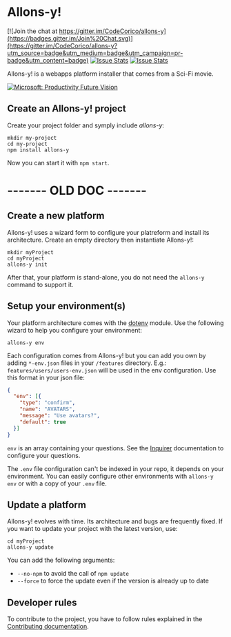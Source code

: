 # Allons-y!

[![Join the chat at https://gitter.im/CodeCorico/allons-y](https://badges.gitter.im/Join%20Chat.svg)](https://gitter.im/CodeCorico/allons-y?utm_source=badge&utm_medium=badge&utm_campaign=pr-badge&utm_content=badge)
[![Issue Stats](http://issuestats.com/github/codecorico/allons-y/badge/issue)](http://issuestats.com/github/codecorico/allons-y)
[![Issue Stats](http://issuestats.com/github/codecorico/allons-y/badge/pr)](http://issuestats.com/github/codecorico/allons-y)

Allons-y! is a webapps platform installer that comes from a Sci-Fi movie.

[![Microsoft: Productivity Future Vision](http://img.youtube.com/vi/hBNH8qub_vI/0.jpg)](http://www.youtube.com/watch?v=hBNH8qub_vI)

## Create an Allons-y! project

Create your project folder and symply include _allons-y_:
```
mkdir my-project
cd my-project
npm install allons-y
```

Now you can start it with ```npm start```.

# ------- OLD DOC -------

## Create a new platform

Allons-y! uses a wizard form to configure your platreform and install its architecture.
Create an empty directory then instantiate Allons-y!:
```
mkdir myProject
cd myProject
allons-y init
```

After that, your platform is stand-alone, you do not need the ```allons-y``` command to support it.

## Setup your environment(s)

Your platform architecture comes with the [dotenv](https://github.com/bkeepers/dotenv) module. Use the following wizard to help you configure your environment:
```
allons-y env
```

Each configuration comes from Allons-y! but you can add you own by adding ```*-env.json``` files in your ```/features``` directory. E.g.:
```features/users/users-env.json``` will be used in the env configuration.
Use this format in your json file:
```json
{
  "env": [{
    "type": "confirm",
    "name": "AVATARS",
    "message": "Use avatars?",
    "default": true
  }]
}
```

```env``` is an array containing your questions. See the [Inquirer](https://github.com/SBoudrias/Inquirer.js) documentation to configure your questions.

The ```.env``` file configuration can't be indexed in your repo, it depends on your environment. You can easily configure other environments with ```allons-y env``` or with a copy of your ```.env``` file.

## Update a platform

Allons-y! evolves with time. Its architecture and bugs are frequently fixed. If you want to update your project with the latest version, use:
```
cd myProject
allons-y update
```

You can add the following arguments:
- ```--no-npm``` to avoid the call of ```npm update```
- ```--force``` to force the update even if the version is already up to date

## Developer rules

To contribute to the project, you have to follow rules explained in the [Contributing documentation](CONTRIBUTING.md).
